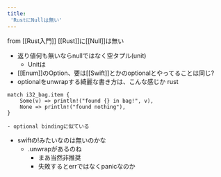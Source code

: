 ```yaml
---
title:
 'RustにNullは無い'
---
```


from [[Rust入門]]
[[Rust]]に[[Null]]は無い
- 返り値何も無いならnullではなく空タプル(unit)
    - Unitは
- [[Enum]]のOption<T>、要は[[Swift]]とかのoptionalとやってることは同じ?
- optionalをunwrapする綺麗な書き方は、こんな感じか
 rust

```
match i32_bag.item {
    Some(v) => println!("found {} in bag!", v),
    None => println!("found nothing"),
}
```

    - optional bindingに似ている
- swiftの!みたいなのは無いのかな
    - .unwrapがあるのね
        - まあ当然非推奨
        - 失敗するとerrではなくpanicなのか
